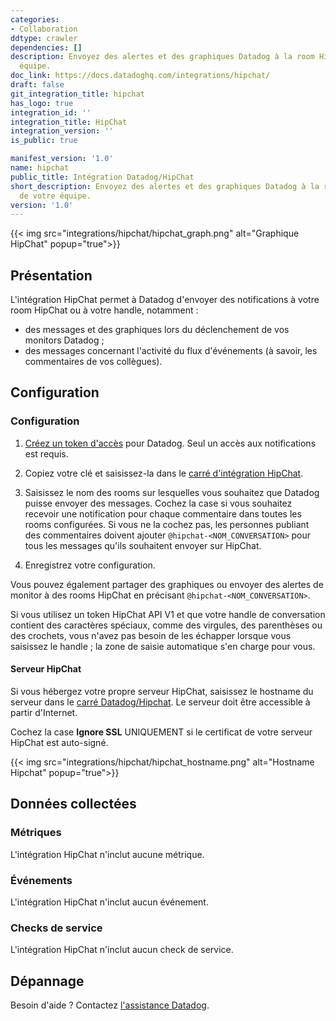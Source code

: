 ```yaml
---
categories:
- Collaboration
ddtype: crawler
dependencies: []
description: Envoyez des alertes et des graphiques Datadog à la room HipChat de votre
  équipe.
doc_link: https://docs.datadoghq.com/integrations/hipchat/
draft: false
git_integration_title: hipchat
has_logo: true
integration_id: ''
integration_title: HipChat
integration_version: ''
is_public: true

manifest_version: '1.0'
name: hipchat
public_title: Intégration Datadog/HipChat
short_description: Envoyez des alertes et des graphiques Datadog à la room HipChat
  de votre équipe.
version: '1.0'
---
```


{{< img src="integrations/hipchat/hipchat_graph.png" alt="Graphique HipChat" popup="true">}}

## Présentation

L'intégration HipChat permet à Datadog d'envoyer des notifications à votre room HipChat ou à votre handle, notamment :

- des messages et des graphiques lors du déclenchement de vos monitors Datadog ;
- des messages concernant l'activité du flux d'événements (à savoir, les commentaires de vos collègues).

## Configuration

### Configuration

1. [Créez un token d'accès][1] pour Datadog. Seul un accès aux notifications est requis.
2. Copiez votre clé et saisissez-la dans le [carré d'intégration HipChat][2].
3. Saisissez le nom des rooms sur lesquelles vous souhaitez que Datadog puisse envoyer des messages.
   Cochez la case si vous souhaitez recevoir une notification pour chaque commentaire dans toutes les rooms configurées. Si vous ne la cochez pas, les personnes publiant des commentaires doivent ajouter `@hipchat-<NOM_CONVERSATION>` pour tous les messages qu'ils souhaitent envoyer sur HipChat.

4. Enregistrez votre configuration.

Vous pouvez également partager des graphiques ou envoyer des alertes de monitor à des rooms HipChat en précisant `@hipchat-<NOM_CONVERSATION>`.

<div class="alert alert-warning">
Si vous utilisez un token HipChat API V1 et que votre handle de conversation contient des caractères spéciaux, comme des virgules, des parenthèses ou des crochets, vous n'avez pas besoin de les échapper lorsque vous saisissez le handle ; la zone de saisie automatique s'en charge pour vous.
</div>

#### Serveur HipChat

Si vous hébergez votre propre serveur HipChat, saisissez le hostname du serveur dans le [carré Datadog/Hipchat][2]. Le serveur doit être accessible à partir d'Internet.

Cochez la case **Ignore SSL** UNIQUEMENT si le certificat de votre serveur HipChat est auto-signé.

{{< img src="integrations/hipchat/hipchat_hostname.png" alt="Hostname Hipchat" popup="true">}}

## Données collectées

### Métriques

L'intégration HipChat n'inclut aucune métrique.

### Événements

L'intégration HipChat n'inclut aucun événement.

### Checks de service

L'intégration HipChat n'inclut aucun check de service.

## Dépannage

Besoin d'aide ? Contactez [l'assistance Datadog][3].

[1]: https://www.hipchat.com/admin/api
[2]: https://app.datadoghq.com/account/settings#integrations/hipchat
[3]: https://docs.datadoghq.com/fr/help/

